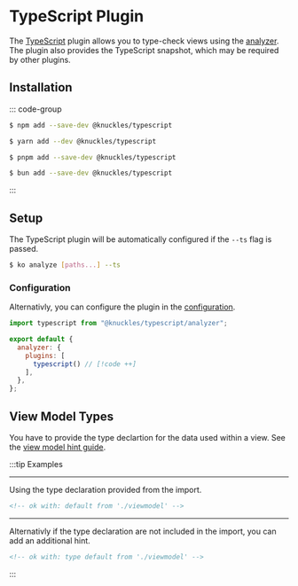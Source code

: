 # TypeScript Plugin

The [TypeScript] plugin allows you to type-check views using the [analyzer]. The plugin also provides the TypeScript snapshot, which may be required by other plugins.

## Installation

::: code-group

```sh [npm]
$ npm add --save-dev @knuckles/typescript
```

```sh [yarn]
$ yarn add --dev @knuckles/typescript
```

```sh [pnpm]
$ pnpm add --save-dev @knuckles/typescript
```

```sh [bun]
$ bun add --save-dev @knuckles/typescript
```

:::

## Setup

The TypeScript plugin will be automatically configured if the `--ts` flag is passed.

```sh
$ ko analyze [paths...] --ts
```

### Configuration

Alternativly, you can configure the plugin in the [configuration](/docs/reference/config/overview).

<!-- prettier-ignore -->
```js
import typescript from "@knuckles/typescript/analyzer";

export default {
  analyzer: {
    plugins: [
      typescript() // [!code ++]
    ],
  },
};
```

## View Model Types

You have to provide the type declartion for the data used within a view. See the [view model hint guide](/docs/reference/hints.html#view-model-hint).

:::tip Examples

---

Using the type declaration provided from the import.

```html
<!-- ok with: default from './viewmodel' -->
```

---

Alternativly if the type declaration are not included in the import, you can add an additional hint.

```html
<!-- ok with: type default from './viewmodel' -->
```

:::

[TypeScript]: https://typescriptlang.org/
[analyzer]: /docs/analyzer/overview
